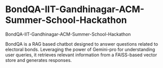 # BondQA-IIT-Gandhinagar-ACM-Summer-School-Hackathon
BondQA-IIT-Gandhinagar-ACM-Summer-School-Hackathon

BondQA is a RAG based chatbot designed to answer questions related to electoral bonds. Leveraging the power of Gemini-pro for understanding user queries, it retrieves relevant information from a FAISS-based vector store and generates responses.
